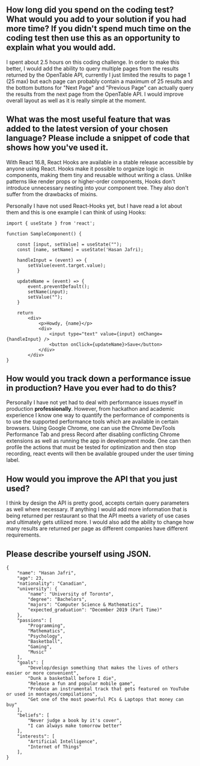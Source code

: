 ## How long did you spend on the coding test? What would you add to your solution if you had more time? If you didn't spend much time on the coding test then use this as an opportunity to explain what you would add.

I spent about 2.5 hours on this coding challenge. In order to make this better, I would add the ability to query multiple pages from the results returned by the OpenTable API, currently I just limited the results to page 1 (25 max) but each page can probably contain a maximum of 25 results and the bottom buttons for "Next Page" and "Previous Page" can actually query the results from the next page from the OpenTable API. I would improve overall layout as well as it is really simple at the moment.

## What was the most useful feature that was added to the latest version of your chosen language? Please include a snippet of code that shows how you've used it.

With React 16.8, React Hooks are available in a stable release accessible by anyone using React. Hooks make it possible to organize logic in components, making them tiny and reusable without writing a class. Unlike patterns like render props or higher-order components, Hooks don't introduce unnecessary nesting into your component tree. They also don't suffer from the drawbacks of mixins. 

Personally I have not used React-Hooks yet, but I have read a lot about them and this is one example I can think of using Hooks:

    import { useState } from 'react';
        
    function SampleComponent() {

        const [input, setValue] = useState("");
        const [name, setName] = useState('Hasan Jafri);

        handleInput = (event) => {
            setValue(event.target.value);
        }
        
        updateName = (event) => {
            event.preventDefault();
            setName(input);
            setValue("");
        }
        
        return
            <div>
                <p>Howdy, {name}</p>
                <div>
                    <input type="text" value={input} onChange={handleInput} />
                    <button onClick={updateName}>Save</button>
                </div>
            </div>
    }

## How would you track down a performance issue in production? Have you ever had to do this?

Personally I have not yet had to deal with performance issues myself in production **professionally**. However, from hackathon and academic experience I know one way to quantify the performance of components is to use the supported performance tools which are available in certain browsers. Using Google Chrome, one can use the Chrome DevTools Performance Tab and press Record after disabling conflicting Chrome extensions as well as running the app in development mode. One can then profile the actions that must be tested for optimization and then stop recording, react events will then be available grouped under the user timing label.

## How would you improve the API that you just used?

I think by design the API is pretty good, accepts certain query parameters as well where necessary. If anything I would add more information that is being returned per restaurant so that the API meets a variety of use cases and ultimately gets utilized more. I would also add the ability to change how many results are returned per page as different companies have different requirements.

## Please describe yourself using JSON.

    {
        "name": "Hasan Jafri",
        "age": 23,
        "nationality": "Canadian",
        "university": {
            "name": "University of Toronto",
            "degree": "Bachelors",
            "majors": "Computer Science & Mathematics",
            "expected_graduation": "December 2019 (Part Time)"
        },
        "passions": [
            "Programming",
            "Mathematics",
            "Psychology",
            "Basketball",
            "Gaming",
            "Music"
        ],
        "goals": [
            "Develop/design something that makes the lives of others easier or more convenient",
            "Dunk a basketball before I die",
            "Release a fun and popular mobile game",
            "Produce an instrumental track that gets featured on YouTube or used in montages/compilations",
            "Get one of the most powerful PCs & Laptops that money can buy"
        ],
        "beliefs": [
            "Never judge a book by it's cover",
            "I can always make tomorrow better"
        ],
        "interests": [
            "Artificial Intelligence",
            "Internet of Things"
        ],
    }